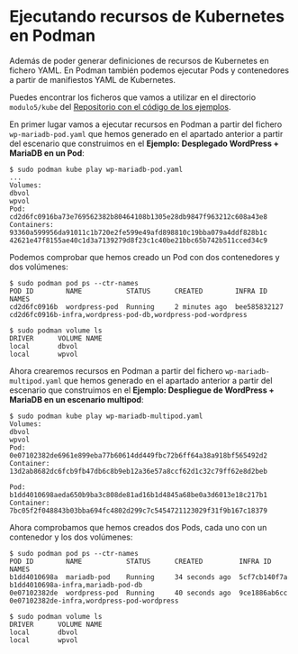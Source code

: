# Ejecutando recursos de Kubernetes en Podman

Además de poder generar definiciones de recursos de Kubernetes en fichero YAML. En Podman también podemos ejecutar Pods y contenedores a partir de manifiestos YAML de Kubernetes.

Puedes encontrar los ficheros que vamos a utilizar en el directorio `modulo5/kube` del [Repositorio con el código de los ejemplos](https://github.com/josedom24/ejemplos_curso_podman_ow).

En primer lugar vamos a ejecutar recursos en Podman a partir del fichero `wp-mariadb-pod.yaml` que hemos generado en el apartado anterior a partir del escenario que construimos en el **Ejemplo: Desplegado WordPress + MariaDB en un Pod**:

```
$ sudo podman kube play wp-mariadb-pod.yaml
...
Volumes:
dbvol
wpvol
Pod:
cd2d6fc0916ba73e769562382b80464108b1305e28db9847f963212c608a43e8
Containers:
93360a599956da91011c1b720e2fe599e49afd898810c19bba079a4ddf828b1c
42621e47f8155ae40c1d3a7139279d8f23c1c40be21bbc65b742b511cced34c9
```

Podemos comprobar que hemos creado un Pod con dos contenedores y dos volúmenes:

```
$ sudo podman pod ps --ctr-names
POD ID        NAME           STATUS      CREATED        INFRA ID      NAMES
cd2d6fc0916b  wordpress-pod  Running     2 minutes ago  bee585832127  cd2d6fc0916b-infra,wordpress-pod-db,wordpress-pod-wordpress

$ sudo podman volume ls
DRIVER      VOLUME NAME
local       dbvol
local       wpvol
```

Ahora crearemos recursos en Podman a partir del fichero `wp-mariadb-multipod.yaml` que hemos generado en el apartado anterior a partir del escenario que construimos en el **Ejemplo: Despliegue de WordPress + MariaDB en un escenario multipod**:


```
$ sudo podman kube play wp-mariadb-multipod.yaml
Volumes:
dbvol
wpvol
Pod:
0e07102382de6961e899eba77b60614dd449fbc72b6ff64a38a918bf565492d2
Container:
13d2ab8682dc6fcb9fb47db6c8b9eb12a36e57a8ccf62d1c32c79ff62e8d2beb

Pod:
b1dd4010698aeda650b9ba3c808de81ad16b1d4845a68be0a3d6013e18c217b1
Container:
7bc05f2f048843b03bba694fc4802d299c7c5454721123029f31f9b167c18379
```
Ahora comprobamos que hemos creados dos Pods, cada uno con un contenedor y los dos volúmenes:

```
$ sudo podman pod ps --ctr-names
POD ID        NAME           STATUS      CREATED         INFRA ID      NAMES
b1dd4010698a  mariadb-pod    Running     34 seconds ago  5cf7cb140f7a  b1dd4010698a-infra,mariadb-pod-db
0e07102382de  wordpress-pod  Running     40 seconds ago  9ce1886ab6cc  0e07102382de-infra,wordpress-pod-wordpress

$ sudo podman volume ls
DRIVER      VOLUME NAME
local       dbvol
local       wpvol
```

